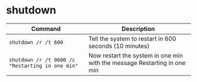 # shutdown

| **Command** | **Description** |
|-------------|-----------------|
| `shutdown /r /t 600` | Tell the system to restart in 600 seconds (10 minutes) |
| `shutdown /r /t 0600 /c "Restarting in one min"` | Now restart  the system in one min with the message Restarting in one min |